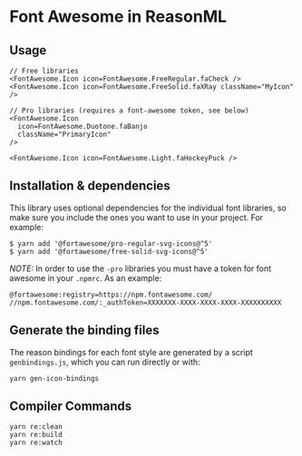 # Font Awesome in ReasonML

## Usage

```reason
// Free libraries
<FontAwesome.Icon icon=FontAwesome.FreeRegular.faCheck />
<FontAwesome.Icon icon=FontAwesome.FreeSolid.faXRay className="MyIcon" />

// Pro libraries (requires a font-awesome token, see below)
<FontAwesome.Icon
  icon=FontAwesome.Duotone.faBanjo
  className="PrimaryIcon"
/>

<FontAwesome.Icon icon=FontAwesome.Light.faHockeyPuck />
```

## Installation & dependencies

This library uses optional dependencies for the individual font libraries, so make sure you include the ones you want to use in your project. For example:

```
$ yarn add '@fortawesome/pro-regular-svg-icons@^5'
$ yarn add '@fortawesome/free-solid-svg-icons@^5'
```

_NOTE:_ In order to use the `-pro` libraries you must have a token for font awesome in your `.npmrc`. As an example:

```
@fortawesome:registry=https://npm.fontawesome.com/
//npm.fontawesome.com/:_authToken=XXXXXXX-XXXX-XXXX-XXXX-XXXXXXXXXX
```

## Generate the binding files

The reason bindings for each font style are generated by a script `genbindings.js`, which you can run directly or with:

```
yarn gen-icon-bindings
```

## Compiler Commands

```
yarn re:clean
yarn re:build
yarn re:watch
```
